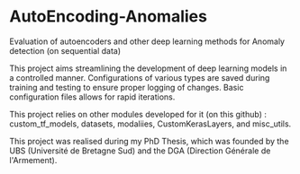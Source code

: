 # AutoEncoding-Anomalies
Evaluation of autoencoders and other deep learning methods for Anomaly detection (on sequential data)

This project aims streamlining the development of deep learning models in a controlled manner.
Configurations of various types are saved during training and testing to ensure proper logging of changes.
Basic configuration files allows for rapid iterations.

This project relies on other modules developed for it (on this github) : custom_tf_models, datasets, modaliies, CustomKerasLayers, and misc_utils.

This project was realised during my PhD Thesis, which was founded by the UBS (Université de Bretagne Sud) and the DGA (Direction Générale de l'Armement).
